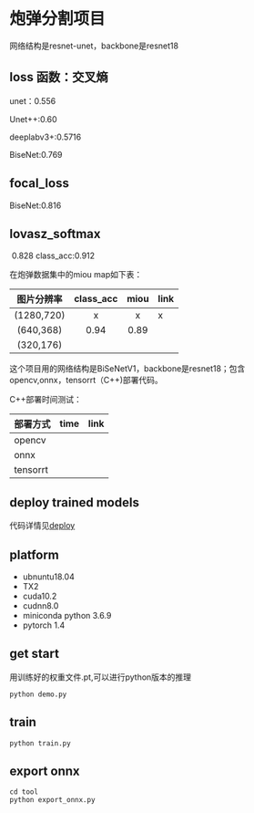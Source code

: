 # 炮弹分割项目

网络结构是resnet-unet，backbone是resnet18

## loss 函数：交叉熵

unet：0.556

Unet++:0.60

deeplabv3+:0.5716

BiseNet:0.769

## focal_loss

BiseNet:0.816

## lovasz_softmax

​	0.828  class_acc:0.912

在炮弹数据集中的miou map如下表：

| 图片分辨率 | class_acc | miou  | link |
| :--------: | :-------: | :---: | ---- |
| (1280,720) |     x     |   x   | x    |
| (640,368)  |    0.94   | 0.89  |      |
| (320,176)  |           |       |      |





这个项目用的网络结构是BiSeNetV1，backbone是resnet18；包含opencv,onnx，tensorrt（C++)部署代码。


C++部署时间测试：

| 部署方式 | time | link |
| -------- | ---- | ---- |
| opencv   |      |      |
| onnx     |      |      |
| tensorrt |      |      |

## deploy trained models

代码详情见[deploy](./CPP)

## platform

* ubnuntu18.04
* TX2
* cuda10.2
* cudnn8.0
* miniconda python 3.6.9
* pytorch 1.4

## get  start

用训练好的权重文件.pt,可以进行python版本的推理

```
python demo.py
```

## train

```
python train.py
```

## export onnx

```
cd tool
python export_onnx.py
```



